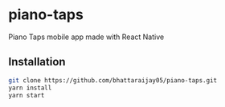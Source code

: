 # piano-taps
Piano Taps mobile app made with React Native 

## Installation

```bash
git clone https://github.com/bhattaraijay05/piano-taps.git
yarn install
yarn start
```
